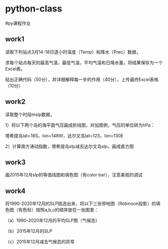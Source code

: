 # python-class
#py课程作业
## work1
 读取下列站点3月14-18日逐小时温度（Temp）和降水（Prec）数据，
 
 求每个站点每天的最高气温，最低气温，平均气温和日降水量，将结果保存为一个Excel表。
 
 贴出正确代码（50分），并详细解释每一步的作用（40分），上传最终Excel表格（10分）
 
## work2
读取整个时段mslp数据，

1）将以下两个岛的海平面气压画成折线图，并加图例，气压的单位转为hPa：

塔希提岛lat=18S，lon=148W，达尔文岛lat=12S，lon=130E

2）计算南方涛动指数，塔希提岛slp减去达尔文岛slp，画成直方图

## work3
画2015年12月slp的等值线图和填色图（有color bar），注意美观的调试

## work4

 将1990-2020年12月的SLP挑选出来，将以下三张带地图（Robinson投影）的填色图（有色标）按照a,b,c的顺序放在一张图里：
 
（a）1990-2020年12月的平均SLP图（气候态）

（b）2015年12月的SLP

（c）2015年12月减去气候态的异常
